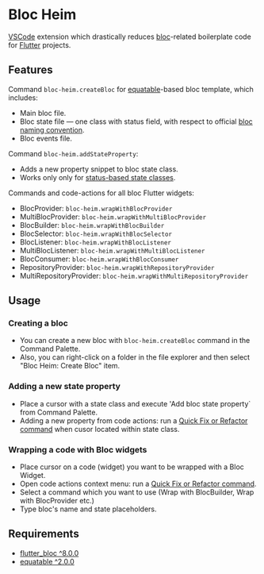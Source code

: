 # Bloc Heim

[VSCode](https://code.visualstudio.com/) extension which drastically reduces [bloc](https://bloclibrary.dev/#/)-related boilerplate code for [Flutter](https://flutter.dev/) projects. 

## Features

Command `bloc-heim.createBloc` for [equatable](https://pub.dev/packages/equatable)-based bloc template, which includes:

- Main bloc file. 
- Bloc state file — one class with status field, with respect to official [bloc naming convention](https://bloclibrary.dev/#/blocnamingconventions).  
- Bloc events file. 

Command `bloc-heim.addStateProperty`:
- Adds a new property snippet to bloc state class.
- Works only only for [status-based state classes](https://bloclibrary.dev/#/blocnamingconventions?id=single-class-1). 

Commands and code-actions for all bloc Flutter widgets:
- BlocProvider: `bloc-heim.wrapWithBlocProvider`
- MultiBlocProvider: `bloc-heim.wrapWithMultiBlocProvider`
- BlocBuilder: `bloc-heim.wrapWithBlocBuilder`
- BlocSelector: `bloc-heim.wrapWithBlocSelector`
- BlocListener: `bloc-heim.wrapWithBlocListener`
- MultiBlocListener: `bloc-heim.wrapWithMultiBlocListener`
- BlocConsumer: `bloc-heim.wrapWithBlocConsumer`
- RepositoryProvider: `bloc-heim.wrapWithRepositoryProvider`
- MultiRepositoryProvider: `bloc-heim.wrapWithMultiRepositoryProvider`

## Usage

### Creating a bloc

- You can create a new bloc with `bloc-heim.createBloc` command in the Command Palette.
- Also, you can right-click on a folder in the file explorer and then select "Bloc Heim: Create Bloc" item.

### Adding a new state property
- Place a cursor with a state class and execute 'Add bloc state property` from Command Palette.
- Adding a new property from code actions: run a [Quick Fix or Refactor command](https://code.visualstudio.com/docs/editor/refactoring#_code-actions-quick-fixes-and-refactorings) when cusor located within state class. 

### Wrapping a code with Bloc widgets

- Place cursor on a code (widget) you want to be wrapped with a Bloc Widget.
- Open code actions context menu: run a [Quick Fix or Refactor command](https://code.visualstudio.com/docs/editor/refactoring#_code-actions-quick-fixes-and-refactorings).
- Select a command which you want to use (Wrap with BlocBuilder, Wrap with BlocProvider etc.)
- Type bloc's name and state placeholders.


## Requirements

- [flutter_bloc ^8.0.0](https://pub.dev/packages/flutter_bloc)
- [equatable ^2.0.0](https://pub.dev/packages/equatable)
